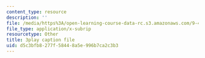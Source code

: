 ```yaml
---
content_type: resource
description: ''
file: /media/https%3A/open-learning-course-data-rc.s3.amazonaws.com/9-40-introduction-to-neural-computation-spring-2018/d5c3bfb8277f58448a5e996b7ca2c3b3_Yjeexoq_WAI.vtt
file_type: application/x-subrip
resourcetype: Other
title: 3play caption file
uid: d5c3bfb8-277f-5844-8a5e-996b7ca2c3b3
---
```

